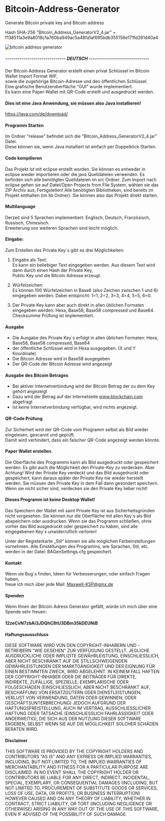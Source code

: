 # Bitcoin-Address-Generator
Generate Bitcoin private key and Bitcoin address

Hash SHA-256  "Bitcoin_Address_GeneratorV2_4.jar"   =   f138511a3e9a8018c1a760ba949ac5a48fa1af695bdb355156e171fd261d40a4



![bitcoin address generator](https://user-images.githubusercontent.com/34688939/36938090-c547b32e-1f1c-11e8-8542-38839e44b81a.png)


##### ------------------------------ DEUTSCH ------------------------------

Der Bitcoin Address Generator erstellt einen privat Schlüssel im Bitcoin Wallet Import Format WIF,           
sowie die zugehörige Bitcoin-Adresse und den öffentlichen Schlüssel.            
Eine grafische Benutzeroberfläche "GUI" wurde implementiert.                         
Es kann eine Paper-Wallet mit QR-Code erstellt und ausgedruckt werden.  
    
#### Dies ist eine Java Anwendung, sie müssen also Java installieren!
https://java.com/de/download/

#### Programm Starten
Im Ordner "release" befindet sich die "Bitcoin_Address_GeneratorV2_4.jar" Datei.                        
Diese können sie, wenn Java installiert ist einfach per Doppelklick Starten.



#### Code kompilieren
Das Projekt ist mit eclipse erstellt worden.
Sie können es entweder in eclipse wieder importieren oder die java Quelldateien verwenden.
Es befinden sich alle benötigten Quelldateien im src Ordner.
Zum Import nach eclipse gehen sie auf Datei/Open Projects from File System, wählen sie das ZIP Archiv aus, Fertigstellen!
Alle benötigten Bibliotheken, sind bereits im Projekt enthalten (im lib Ordner). Sie können also das Projekt direkt starten.



#### Multilanguage 
Derzeit sind 5 Sprachen implementiert:
Englisch, Deutsch,  Französisch, Russisch, Chinesisch.      
Erweiterung von weiteren Sprachen sind leicht möglich.



#### Eingabe:
Zum Erstellen des Private Key´s gibt es drei Möglichkeiten:

1. Eingabe als Text:                                    
Es kann ein beliebiger Text eingegeben werden. 
Aus diesem Text wird dann durch einen Hash der Private Key,                 
Public Key und die Bitcoin Adresse erzeugt.

2. Würfelzeichen:                                   
Es können 100 Würfelzeichen in Base6 (also Zeichen zwischen 1 und 6) eingegeben werden.
Dabei entspricht: 1=1, 2=2, 3=3, 4=4, 5=5, 6=0.

3. Der Private Key kann aber auch direkt in allen üblichen Formaten eingegeben werden:
Hexa, Base58, Base58 compressed und Base64.
Checksumme Prüfung ist implementiert.



#### Ausgabe
- Die Ausgabe des Private Key´s erfolgt in allen üblichen Formaten: Hexa, Base58, Base58 compressed, Base64
- der öffentliche Schlüssel wird in Hexa ausgegeben. (X und Y Koordinate)
- Die Bitcoin Adresse wird in Base58 ausgegeben
- Der QR-Code der Bitcoin Adresse wird angezeigt



#### Ausgabe des Bitcoin Betrages
- Bei aktiver Internetverbindung wird der Bitcoin Betrag der zu dem Key gehört angezeigt
- Dazu wird der Betrag auf der Internetseite www.blockchain.com abgefragt
- Ist keine Internetverbindung verfügbar, wird nichts angezeigt.



#### QR-Code Prüfung
Zur Sicherheit wird der QR-Code vom Programm selbst als Bild wieder eingelesen, 
gescannt und geprüft.                       
Damit wird verhindert, dass ein falscher QR-Code angezeigt werden könnte.



#### Paper Wallet erstellen.
Die Oberfläche des Programms kann als Bild ausgedruckt oder gespeichert werden. 
Es gibt auch die Möglichkeit den Private-Key zu verdecken. 
Aber Achtung! Wird der Private Key verdeckt und das Bild ausgedruckt oder gespeichert, 
kann daraus später der Private Key nie wieder herstellt werden. 
Sie müssen den Private Key in dem Fall dann gesondert speichern.
Wenn sie nicht sicher sind, verdecken sie den Private Key lieber nicht!



#### Dieses Programm ist keine Desktop Wallet!
Das Speichern der Wallet mit samt Private Key ist aus Sicherheitsgründen nicht vorgesehen.
Sie können nur die Oberfläche mit allen Key´s als Bild abspeichern oder ausdrucken.
Wenn sie das Programm schließen, ohne vorher das Bild ausgedruckt oder gespeichert zu haben, 
sind alle eingegebenen Key´s unwiderruflich verloren!

Unter der Registerkarte „Stil“ können sie alle möglichen Farbeinstellungen vornehmen.
Alle Einstellungen des Programms, wie Sprachen, Stil, etc. werden in der Datei: BAGenSettings.cfg gespeichert.


#### Kontakt
Wenn sie Bug´s finden, Ideen für Verbesserungen, oder einfach Fragen haben,                 
freue ich mich über jede Mail: Maxwell-KSP@gmx.de


#### Spenden
Wenn Ihnen der Bitcoin Adress Generator gefällt, würde ich mich über eine Spende sehr freuen: 
#### 12zeCvN7zbAi3JDQhC8tU3DBm35kDEUNiB 
   




#### Haftungsausschluss

DIESE SOFTWARE WIRD VON DEN COPYRIGHT-INHABERN UND -BETREIBERN "WIE GESEHEN" ZUR VERFÜGUNG GESTELLT. 
JEGLICHE AUSDRÜCKLICHE ODER IMPLIZITE GEWÄHRLEISTUNG, EINSCHLIESSLICH, 
ABER NICHT BESCHRÄNKT AUF DIE STILLSCHWEIGENDEN GEWÄHRLEISTUNGEN DER MARKTGÄNGIGKEIT 
UND DER EIGNUNG FÜR EINEN BESTIMMTEN ZWECK, WIRD ABGELEHNT. 
IN KEINEM FALL HAFTEN DER COPYRIGHT-INHABER ODER DIE BEITRÄGER FÜR DIREKTE, 
INDIREKTE, ZUFÄLLIGE, SPEZIELLE, EXEMPLARISCHE ODER FOLGESCHÄDEN (EINSCHLIESSLICH, 
ABER NICHT BESCHRÄNKT AUF, BESCHAFFUNG VON ERSATZGÜTERN ODER DIENSTLEISTUNGEN; 
VERLUST VON VERWENDUNG, DATEN ODER GEWINNEN; ODER GESCHÄFTSUNTERBRECHUNG) JEDOCH AUFGRUND DER HAFTUNGSFREISTELLUNG, 
AUCH IM VERTRAG, AUSSCHLIESSLICHER HAFTUNG ODER TATSACHE (EINSCHLIESSLICH FAHRLÄSSIGKEIT ODER ANDERWEITIG), 
DIE SICH AUS DER NUTZUNG DIESER SOFTWARE ERGEBEN, SELBST WENN SIE AUF DIE MÖGLICHKEIT SOLCHER SCHÄDEN BERATEN WIRD.









#### Disclaimer
THIS SOFTWARE IS PROVIDED BY THE COPYRIGHT HOLDERS AND CONTRIBUTORS "AS IS"
AND ANY EXPRESS OR IMPLIED WARRANTIES, INCLUDING, BUT NOT LIMITED TO, THE
IMPLIED WARRANTIES OF MERCHANTABILITY AND FITNESS FOR A PARTICULAR PURPOSE
ARE DISCLAIMED. IN NO EVENT SHALL THE COPYRIGHT HOLDER OR CONTRIBUTORS BE
LIABLE FOR ANY DIRECT, INDIRECT, INCIDENTAL, SPECIAL, EXEMPLARY, OR
CONSEQUENTIAL DAMAGES (INCLUDING, BUT NOT LIMITED TO, PROCUREMENT OF
SUBSTITUTE GOODS OR SERVICES; LOSS OF USE, DATA, OR PROFITS; OR BUSINESS
INTERRUPTION) HOWEVER CAUSED AND ON ANY THEORY OF LIABILITY, WHETHER IN
CONTRACT, STRICT LIABILITY, OR TORT (INCLUDING NEGLIGENCE OR OTHERWISE)
ARISING IN ANY WAY OUT OF THE USE OF THIS SOFTWARE, EVEN IF ADVISED OF THE
POSSIBILITY OF SUCH DAMAGE.





